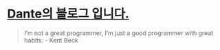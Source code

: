 # [Dante의 블로그 입니다.](https://yudeokrin.github.io)

> I’m not a great programmer, I’m just a good programmer with great habits.  - Kent Beck
